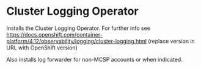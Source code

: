 Cluster Logging Operator
===============================================================================
Installs the Cluster Logging Operator. For further info see https://docs.openshift.com/container-platform/4.12/observability/logging/cluster-logging.html (replace version in URL with OpenShift version)

Also installs log forwarder for non-MCSP accounts or when indicated. 
